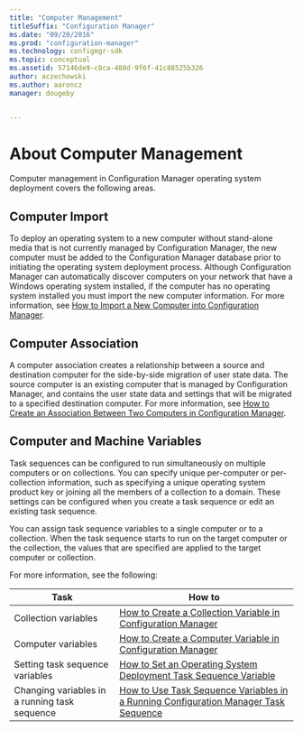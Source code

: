 ```yaml
---
title: "Computer Management"
titleSuffix: "Configuration Manager"
ms.date: "09/20/2016"
ms.prod: "configuration-manager"
ms.technology: configmgr-sdk
ms.topic: conceptual
ms.assetid: 57146de9-c8ca-480d-9f6f-41c88525b326
author: aczechowski
ms.author: aaroncz
manager: dougeby


---
```

# About Computer Management
Computer management in Configuration Manager operating system deployment covers the following areas.  

## Computer Import  
 To deploy an operating system to a new computer without stand-alone media that is not currently managed by Configuration Manager, the new computer must be added to the Configuration Manager database prior to initiating the operating system deployment process. Although Configuration Manager can automatically discover computers on your network that have a Windows operating system installed, if the computer has no operating system installed you must import the new computer information. For more information, see [How to Import a New Computer into Configuration Manager](../../develop/osd/how-to-import-a-new-computer-into-configuration-manager.md).  

## Computer Association  
 A computer association creates a relationship between a source and destination computer for the side-by-side migration of user state data. The source computer is an existing computer that is managed by Configuration Manager, and contains the user state data and settings that will be migrated to a specified destination computer. For more information, see [How to Create an Association Between Two Computers in Configuration Manager](../../develop/osd/how-to-create-an-association-between-two-computers-in-configuration-manager.md).  

## Computer and Machine Variables  
 Task sequences can be configured to run simultaneously on multiple computers or on collections. You can specify unique per-computer or per-collection information, such as specifying a unique operating system product key or joining all the members of a collection to a domain. These settings can be configured when you create a task sequence or edit an existing task sequence.  

 You can assign task sequence variables to a single computer or to a collection. When the task sequence starts to run on the target computer or the collection, the values that are specified are applied to the target computer or collection.  

 For more information, see the following:  

|Task|How to|  
|----------|------------|  
|Collection variables|[How to Create a Collection Variable in Configuration Manager](../../develop/osd/how-to-create-a-collection-variable.md)|  
|Computer variables|[How to Create a Computer Variable in Configuration Manager](../../develop/osd/how-to-create-a-computer-variable.md)|  
|Setting task sequence variables|[How to Set an Operating System Deployment Task Sequence Variable](../../develop/osd/how-to-set-an-operating-system-deployment-task-sequence-variable.md)|  
|Changing variables in a running task sequence|[How to Use Task Sequence Variables in a Running Configuration Manager Task Sequence](../../develop/osd/how-to-use-task-sequence-variables-in-a-running-task-sequence.md)|  
